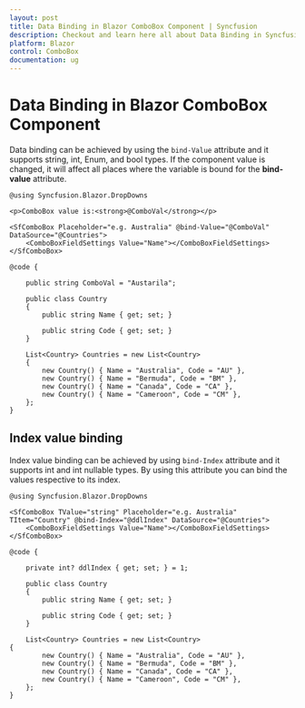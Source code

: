 ```yaml
---
layout: post
title: Data Binding in Blazor ComboBox Component | Syncfusion
description: Checkout and learn here all about Data Binding in Syncfusion Blazor ComboBox component and much more.
platform: Blazor
control: ComboBox
documentation: ug
---
```


# Data Binding in Blazor ComboBox Component

Data binding can be achieved by using the `bind-Value` attribute and it supports string, int, Enum, and bool types. If the component value is changed, it will affect all places where the variable is bound for the **bind-value** attribute.

```cshtml
@using Syncfusion.Blazor.DropDowns

<p>ComboBox value is:<strong>@ComboVal</strong></p>

<SfComboBox Placeholder="e.g. Australia" @bind-Value="@ComboVal" DataSource="@Countries">
    <ComboBoxFieldSettings Value="Name"></ComboBoxFieldSettings>
</SfComboBox>

@code {

    public string ComboVal = "Austarila";

    public class Country
    {
        public string Name { get; set; }

        public string Code { get; set; }
    }

    List<Country> Countries = new List<Country>
    {
        new Country() { Name = "Australia", Code = "AU" },
        new Country() { Name = "Bermuda", Code = "BM" },
        new Country() { Name = "Canada", Code = "CA" },
        new Country() { Name = "Cameroon", Code = "CM" },
    };
}
```

## Index value binding

Index value binding can be achieved by using `bind-Index` attribute and it supports int and int nullable types. By using this attribute you can bind the values respective to its index.

```cshtml
@using Syncfusion.Blazor.DropDowns

<SfComboBox TValue="string" Placeholder="e.g. Australia" TItem="Country" @bind-Index="@ddlIndex" DataSource="@Countries">
    <ComboBoxFieldSettings Value="Name"></ComboBoxFieldSettings>
</SfComboBox>

@code {

    private int? ddlIndex { get; set; } = 1;

    public class Country
    {
        public string Name { get; set; }

        public string Code { get; set; }
    }

    List<Country> Countries = new List<Country>
{
        new Country() { Name = "Australia", Code = "AU" },
        new Country() { Name = "Bermuda", Code = "BM" },
        new Country() { Name = "Canada", Code = "CA" },
        new Country() { Name = "Cameroon", Code = "CM" },
    };
}
```
